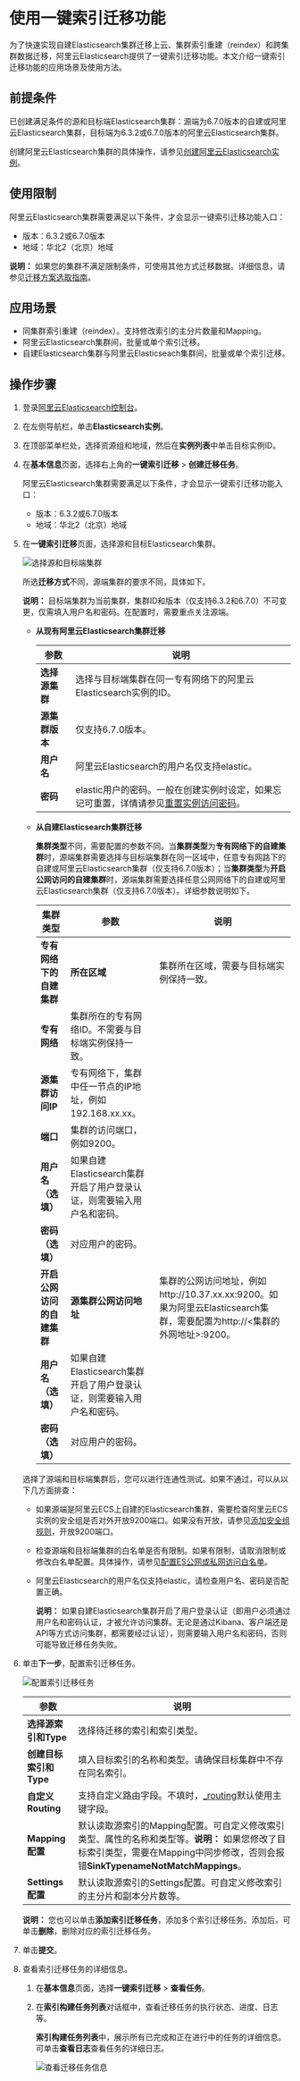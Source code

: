 # 使用一键索引迁移功能

为了快速实现自建Elasticsearch集群迁移上云、集群索引重建（reindex）和跨集群数据迁移，阿里云Elasticsearch提供了一键索引迁移功能。本文介绍一键索引迁移功能的应用场景及使用方法。

## 前提条件

已创建满足条件的源和目标端Elasticsearch集群：源端为6.7.0版本的自建或阿里云Elasticsearch集群，目标端为6.3.2或6.7.0版本的阿里云Elasticsearch集群。

创建阿里云Elasticsearch集群的具体操作，请参见[创建阿里云Elasticsearch实例](/cn.zh-CN/Elasticsearch/快速入门/步骤一：创建实例/创建阿里云Elasticsearch实例.md)。

## 使用限制

阿里云Elasticsearch集群需要满足以下条件，才会显示一键索引迁移功能入口：

-   版本：6.3.2或6.7.0版本
-   地域：华北2（北京）地域

**说明：** 如果您的集群不满足限制条件，可使用其他方式迁移数据。详细信息，请参见[迁移方案选取指南](/cn.zh-CN/最佳实践/Elasticsearch迁移/迁移方案选取指南.md)。

## 应用场景

-   同集群索引重建（reindex）。支持修改索引的主分片数量和Mapping。
-   阿里云Elasticsearch集群间，批量或单个索引迁移。
-   自建Elasticsearch集群与阿里云Elasticseach集群间，批量或单个索引迁移。

## 操作步骤

1.  登录[阿里云Elasticsearch控制台](https://elasticsearch.console.aliyun.com/#/home)。

2.  在左侧导航栏，单击**Elasticsearch实例**。

3.  在顶部菜单栏处，选择资源组和地域，然后在**实例列表**中单击目标实例ID。

4.  在**基本信息**页面，选择右上角的**一键索引迁移** \> **创建迁移任务**。

    阿里云Elasticsearch集群需要满足以下条件，才会显示一键索引迁移功能入口：

    -   版本：6.3.2或6.7.0版本
    -   地域：华北2（北京）地域
5.  在**一键索引迁移**页面，选择源和目标Elasticsearch集群。

    ![选择源和目标端集群](https://static-aliyun-doc.oss-accelerate.aliyuncs.com/assets/img/zh-CN/2646359951/p136452.png)

    所选**迁移方式**不同，源端集群的要求不同，具体如下。

    **说明：** 目标端集群为当前集群，集群ID和版本（仅支持6.3.2和6.7.0）不可变更，仅需填入用户名和密码。在配置时，需要重点关注源端。

    -   **从现有阿里云Elasticsearch集群迁移**

        |参数|说明|
        |--|--|
        |**选择源集群**|选择与目标端集群在同一专有网络下的阿里云Elasticsearch实例的ID。|
        |**源集群版本**|仅支持6.7.0版本。|
        |**用户名**|阿里云Elasticsearch的用户名仅支持elastic。|
        |**密码**|elastic用户的密码。一般在创建实例时设定，如果忘记可重置，详情请参见[重置实例访问密码](/cn.zh-CN/Elasticsearch/安全配置/重置实例访问密码.md)。|

    -   **从自建Elasticsearch集群迁移**

        **集群类型**不同，需要配置的参数不同。当**集群类型**为**专有网络下的自建集群**时，源端集群需要选择与目标端集群在同一区域中，任意专有网路下的自建或阿里云Elasticsearch集群（仅支持6.7.0版本）；当**集群类型**为**开启公网访问的自建集群**时，源端集群需要选择任意公网网络下的自建或阿里云Elasticsearch集群（仅支持6.7.0版本）。详细参数说明如下。

        |集群类型|参数|说明|
        |----|--|--|
        |**专有网络下的自建集群**|**所在区域**|集群所在区域，需要与目标端实例保持一致。|
        |**专有网络**|集群所在的专有网络ID。不需要与目标端实例保持一致。|
        |**源集群访问IP**|专有网络下，集群中任一节点的IP地址，例如192.168.xx.xx。|
        |**端口**|集群的访问端口，例如9200。|
        |**用户名（选填）**|如果自建Elasticsearch集群开启了用户登录认证，则需要输入用户名和密码。|
        |**密码（选填）**|对应用户的密码。|
        |**开启公网访问的自建集群**|**源集群公网访问地址**|集群的公网访问地址，例如http://10.37.xx.xx:9200。如果为阿里云Elasticsearch集群，需要配置为http://<集群的外网地址\>:9200。|
        |**用户名（选填）**|如果自建Elasticsearch集群开启了用户登录认证，则需要输入用户名和密码。|
        |**密码（选填）**|对应用户的密码。|

    选择了源端和目标端集群后，您可以进行连通性测试。如果不通过，可以从以下几方面排查：

    -   如果源端是阿里云ECS上自建的Elasticsearch集群，需要检查阿里云ECS实例的安全组是否对外开放9200端口。如果没有开放，请参见[添加安全组规则](/cn.zh-CN/安全/安全组/添加安全组规则.md)，开放9200端口。
    -   检查源端和目标端集群的白名单是否有限制。如果有限制，请取消限制或修改白名单配置。具体操作，请参见[配置ES公网或私网访问白名单](/cn.zh-CN/Elasticsearch/安全配置/配置ES公网或私网访问白名单.md)。
    -   阿里云Elasticsearch的用户名仅支持elastic，请检查用户名、密码是否配置正确。

        **说明：** 如果自建Elasticsearch集群开启了用户登录认证（即用户必须通过用户名和密码认证，才被允许访问集群。无论是通过Kibana、客户端还是API等方式访问集群，都需要经过认证），则需要输入用户名和密码，否则可能导致迁移任务失败。

6.  单击**下一步**，配置索引迁移任务。

    ![配置索引迁移任务](https://static-aliyun-doc.oss-accelerate.aliyuncs.com/assets/img/zh-CN/3646359951/p136481.png)

    |参数|说明|
    |--|--|
    |**选择源索引和Type**|选择待迁移的索引和索引类型。|
    |**创建目标索引和Type**|填入目标索引的名称和类型。请确保目标集群中不存在同名索引。|
    |**自定义Routing**|支持自定义路由字段。不填时，[\_routing](https://www.elastic.co/guide/en/elasticsearch/reference/current/mapping-routing-field.html)默认使用主键字段。|
    |**Mapping配置**|默认读取源索引的Mapping配置。可自定义修改索引类型、属性的名称和类型等。**说明：** 如果您修改了目标索引类型，需要在Mapping中同步修改，否则会报错**SinkTypenameNotMatchMappings**。 |
    |**Settings配置**|默认读取源索引的Settings配置。可自定义修改索引的主分片和副本分片数等。|

    **说明：** 您也可以单击**添加索引迁移任务**，添加多个索引迁移任务。添加后，可单击**删除**，删除对应的索引迁移任务。

7.  单击**提交**。

8.  查看索引迁移任务的详细信息。

    1.  在**基本信息**页面，选择**一键索引迁移** \> **查看任务**。

    2.  在**索引构建任务列表**对话框中，查看迁移任务的执行状态、进度、日志等。

        **索引构建任务列表**中，展示所有已完成和正在进行中的任务的详细信息。可单击**查看日志**查看任务的详细日志。

        ![查看迁移任务信息](https://static-aliyun-doc.oss-accelerate.aliyuncs.com/assets/img/zh-CN/3646359951/p136558.png)


